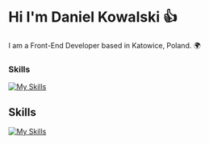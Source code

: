 Hi I'm Daniel Kowalski 👍
========================================================================================================================================

I am a Front-End Developer based in Katowice, Poland. 🌍
<br/>

### Skills

[![My Skills](https://skillicons.dev/icons?i=html,css,js,typescript,tailwind,react,redux,nextjs,ai,ps)](https://skillicons.dev)

## Skills
[![My Skills](https://skillicons.dev/icons?i=angular,cpp)](https://skillicons.dev)
